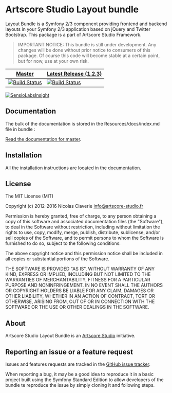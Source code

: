 # Artscore Studio Layout bundle

Layout Bundle is a Symfony 2/3 component providing frontend and backend layouts in your Symfony 2/3 application based on jQuery and Twitter Bootstrap. This package is a part of Artscore Studio Framework.

> IMPORTANT NOTICE: This bundle is still under development. Any changes will be done without prior notice to consumers of this package. Of course this code will become stable at a certain point, but for now, use at your own risk.

| [Master](https://github.com/artscorestudio/layout-bundle) | [Latest Release (1.2.3)](https://github.com/artscorestudio/layout-bundle/releases/tag/1.2.3) |
| ------ | -------------- |
| [![Build Status](https://travis-ci.org/artscorestudio/layout-bundle.svg?branch=master)](https://travis-ci.org/artscorestudio/layout-bundle) | [![Build Status](https://travis-ci.org/artscorestudio/layout-bundle.svg?branch=1.2.3)](https://travis-ci.org/artscorestudio/layout-bundle) |

[![SensioLabsInsight](https://insight.sensiolabs.com/projects/0fc3b510-d773-4668-8c16-26768c4e52f0/mini.png)](https://insight.sensiolabs.com/projects/0fc3b510-d773-4668-8c16-26768c4e52f0)

## Documentation

The bulk of the documentation is stored in the Resources/docs/index.md file in bundle :

[Read the documentation for master](https://github.com/artscorestudio/layout-bundle/blob/1.2.3/Resources/doc/index.md).


## Installation

All the installation instructions are located in the documentation.

## License

The MIT License (MIT)

Copyright (c) 2012-2016 Nicolas Claverie <info@artscore-studio.fr>

Permission is hereby granted, free of charge, to any person obtaining a copy of
this software and associated documentation files (the "Software"), to deal in
the Software without restriction, including without limitation the rights to
use, copy, modify, merge, publish, distribute, sublicense, and/or sell copies of
the Software, and to permit persons to whom the Software is furnished to do so,
subject to the following conditions:

The above copyright notice and this permission notice shall be included in all
copies or substantial portions of the Software.

THE SOFTWARE IS PROVIDED "AS IS", WITHOUT WARRANTY OF ANY KIND, EXPRESS OR
IMPLIED, INCLUDING BUT NOT LIMITED TO THE WARRANTIES OF MERCHANTABILITY, FITNESS
FOR A PARTICULAR PURPOSE AND NONINFRINGEMENT. IN NO EVENT SHALL THE AUTHORS OR
COPYRIGHT HOLDERS BE LIABLE FOR ANY CLAIM, DAMAGES OR OTHER LIABILITY, WHETHER
IN AN ACTION OF CONTRACT, TORT OR OTHERWISE, ARISING FROM, OUT OF OR IN
CONNECTION WITH THE SOFTWARE OR THE USE OR OTHER DEALINGS IN THE SOFTWARE.

## About

Artscore Studio Layout Bundle is an [Artscore Studio](http://www.artscore-studio.fr) initiative.

## Reporting an issue or a feature request

Issues and features requests are tracked in the [GitHub issue tracker](https://github.com/artscorestudio/layout-bundle/issues).

When reporting a bug, it may be a good idea to reproduce it in a basic project built using the Symfony Standard Edition to allow developers of the bundle te reproduce the issue by simply cloning it and following steps.
